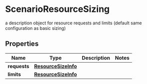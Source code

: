 

# ScenarioResourceSizing

a description object for resource requests and limits (default same configuration as basic sizing)

## Properties

| Name | Type | Description | Notes |
|------------ | ------------- | ------------- | -------------|
|**requests** | [**ResourceSizeInfo**](ResourceSizeInfo.md) |  |  |
|**limits** | [**ResourceSizeInfo**](ResourceSizeInfo.md) |  |  |



